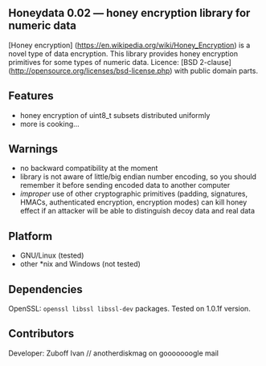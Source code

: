 ## Honeydata 0.02 — honey encryption library for numeric data
[Honey encryption] (https://en.wikipedia.org/wiki/Honey_Encryption) is a novel type of data encryption. This library provides honey encryption primitives for some types of numeric data. Licence: [BSD 2-clause] (http://opensource.org/licenses/bsd-license.php) with public domain parts.

## Features
* honey encryption of uint8_t subsets distributed uniformly
* more is cooking...

## Warnings
* no backward compatibility at the moment
* library is not aware of little/big endian number encoding, so you should remember it before sending encoded data to another computer
* *improper* use of other cryptographic primitives (padding, signatures, HMACs, authenticated encryption, encryption modes) can kill honey effect if an attacker will be able to distinguish decoy data and real data

## Platform
* GNU/Linux (tested)
* other *nix and Windows (not tested)

## Dependencies
OpenSSL: `openssl libssl libssl-dev` packages. Tested on 1.0.1f version.

## Contributors
Developer: Zuboff Ivan // anotherdiskmag on gooooooogle mail
